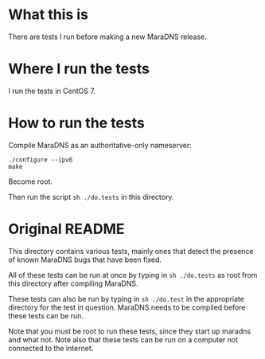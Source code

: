 # What this is

There are tests I run before making a new MaraDNS release.

# Where I run the tests

I run the tests in CentOS 7.

# How to run the tests

Compile MaraDNS as an authoritative-only nameserver:

```
./configure --ipv6
make
```

Become root.

Then run the script `sh ./do.tests` in this directory.

# Original README

This directory contains various tests, mainly ones that detect the 
presence of known MaraDNS bugs that have been fixed.

All of these tests can be run at once by typing in `sh ./do.tests` as
root from this directory after compiling MaraDNS.

These tests can also be run by typing in `sh ./do.test` in the appropriate
directory for the test in question.  MaraDNS needs to be compiled before
these tests can be run.

Note that you must be root to run these tests, since they start up maradns
and what not.  Note also that these tests can be run on a computer not
connected to the internet.  
